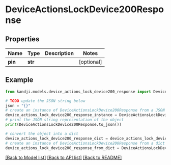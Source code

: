 # DeviceActionsLockDevice200Response


## Properties

Name | Type | Description | Notes
------------ | ------------- | ------------- | -------------
**pin** | **str** |  | [optional] 

## Example

```python
from kandji.models.device_actions_lock_device200_response import DeviceActionsLockDevice200Response

# TODO update the JSON string below
json = "{}"
# create an instance of DeviceActionsLockDevice200Response from a JSON string
device_actions_lock_device200_response_instance = DeviceActionsLockDevice200Response.from_json(json)
# print the JSON string representation of the object
print(DeviceActionsLockDevice200Response.to_json())

# convert the object into a dict
device_actions_lock_device200_response_dict = device_actions_lock_device200_response_instance.to_dict()
# create an instance of DeviceActionsLockDevice200Response from a dict
device_actions_lock_device200_response_from_dict = DeviceActionsLockDevice200Response.from_dict(device_actions_lock_device200_response_dict)
```
[[Back to Model list]](../README.md#documentation-for-models) [[Back to API list]](../README.md#documentation-for-api-endpoints) [[Back to README]](../README.md)


